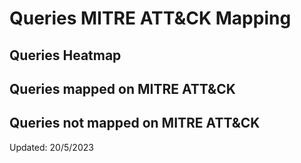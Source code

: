 # Queries MITRE ATT&CK Mapping

## Queries Heatmap



## Queries mapped on MITRE ATT&CK



## Queries not mapped on MITRE ATT&CK

Updated: 20/5/2023
